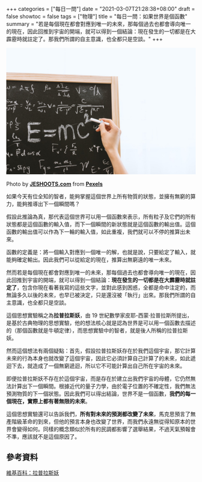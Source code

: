 +++
categories = ["每日一問"]
date = "2021-03-07T21:28:38+08:00"
draft = false
showtoc = false
tags = ["物理"]
title = "每日一問：如果世界是個函數"
summary = "若是每個現在都會對應到唯一的未來，那每個過去也都會導向唯一的現在，因此回推到宇宙的開端，就可以得到一個結論：現在發生的一切都是在大霹靂時就註定了。那我們所謂的自主意識，也全都只是空談。"
+++

![](./function.jpg)

Photo by **[JESHOOTS.com](https://www.pexels.com/@jeshoots-com-147458?utm_content=attributionCopyText&utm_medium=referral&utm_source=pexels)** from **[Pexels](https://www.pexels.com/photo/person-holding-a-chalk-in-front-of-the-chalk-board-714699/?utm_content=attributionCopyText&utm_medium=referral&utm_source=pexels)**

如果今天有位全知的智者，能夠掌握這個世界上所有物質的狀態，並擁有無窮的算力，能夠推導出下一個瞬間嗎？

假設此推論為真，那代表這個世界可以用一個函數來表示，所有粒子及它們的所有狀態都是這個函數的輸入值，而下一個瞬間的新狀態就是這個函數的輸出值。這個函數的輸出值可以作為下一輪的輸入值，如此重複，我們就可以不停的推算出未來。

函數的定義是：將一個輸入對應到一個唯一的解，也就是說，只要給定了輸入，就能夠確定輸出。因此我們可以從給定的現在，推算出無窮遠的唯一未來。

然而若是每個現在都會對應到唯一的未來，那每個過去也都會導向唯一的現在，因此回推到宇宙的開端，就可以得到一個結論：**現在發生的一切都是在大霹靂時就註定了**，包含你現在看著我寫的這些文字，並對此感到困惑，全都是命中注定的，而無論多久以後的未來，也早已被決定，只是還沒被「執行」出來。那我們所謂的自主意識，也全都只是空談。

這個思想實驗稱之為**拉普拉斯妖**，由 19 世紀數學家皮耶-西蒙·拉普拉斯所提出，是基於古典物理的思想實驗，他的想法核心就是認為世界是可以用一個函數去描述的（那個函數就是牛頓定律），而思想實驗中的智者，就是後人所稱的拉普拉斯妖。

然而這個想法有兩個疑點：首先，假設拉普拉斯妖存在於我們這個宇宙，那它計算未來的行為本身也就改變了這個宇宙，因此它必須計算自己計算了的未來，如此遞迴下去，就造成了一個無窮遞迴，所以它不可能計算出自己所在宇宙的未來。

即便拉普拉斯妖不存在於這個宇宙，而是存在於建立出我們宇宙的母體，它仍然無法計算出下一個瞬間。根據近代的量子力學，由於電子位置的不確定性，我們無法預測物質的下一個狀態。因此我們可以得出結論，世界不是一個函數，**我們的每一個現在，實際上都有著無限的未來**。

這個思想實驗還可以告訴我們，**所有對未來的預測都改變了未來**，馬克思預言了無產階級革命的到來，但他的預言本身也改變了世界，而我們永遠無從得知原本的世界會變得如何。同樣的概念類似於所有的民調都影響了選舉結果，不過天氣預報會不準，應該就不是這個原因了。

## 參考資料

[維基百科：拉普拉斯妖](https://zh.wikipedia.org/zh-tw/%E6%8B%89%E6%99%AE%E6%8B%89%E6%96%AF%E5%A6%96)

